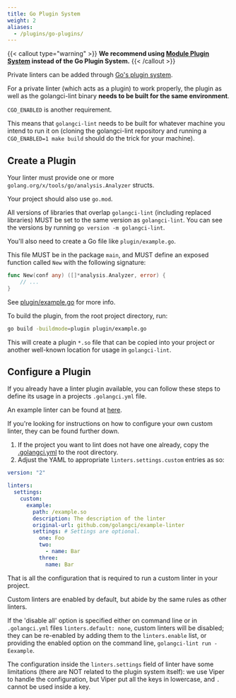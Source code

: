 ```yaml
---
title: Go Plugin System
weight: 2
aliases:
  - /plugins/go-plugins/
---
```


{{< callout type="warning" >}}
  **We recommend using [Module Plugin System](/docs/plugins/module-plugins) instead of the Go Plugin System.**
{{< /callout >}}

Private linters can be added through [Go's plugin system](https://pkg.go.dev/plugin).

For a private linter (which acts as a plugin) to work properly,
the plugin as well as the golangci-lint binary **needs to be built for the same environment**.

`CGO_ENABLED` is another requirement.

This means that `golangci-lint` needs to be built for whatever machine you intend to run it on
(cloning the golangci-lint repository and running a `CGO_ENABLED=1 make build` should do the trick for your machine).

## Create a Plugin

Your linter must provide one or more `golang.org/x/tools/go/analysis.Analyzer` structs.

Your project should also use `go.mod`.

All versions of libraries that overlap `golangci-lint` (including replaced libraries) MUST be set to the same version as `golangci-lint`.
You can see the versions by running `go version -m golangci-lint`.

You'll also need to create a Go file like `plugin/example.go`.

This file MUST be in the package `main`, and MUST define an exposed function called `New` with the following signature:
```go
func New(conf any) ([]*analysis.Analyzer, error) {
	// ...
}
```

See [plugin/example.go](https://github.com/golangci/example-plugin-linter/blob/HEAD/plugin/example.go) for more info.

To build the plugin, from the root project directory, run:
```bash
go build -buildmode=plugin plugin/example.go
```

This will create a plugin `*.so` file that can be copied into your project or another well-known location for usage in `golangci-lint`.

## Configure a Plugin

If you already have a linter plugin available, you can follow these steps to define its usage in a projects `.golangci.yml` file.

An example linter can be found at [here](https://github.com/golangci/example-plugin-linter).

If you're looking for instructions on how to configure your own custom linter, they can be found further down.

1. If the project you want to lint does not have one already, copy the [.golangci.yml](https://github.com/golangci/golangci-lint/blob/HEAD/.golangci.yml) to the root directory.
2. Adjust the YAML to appropriate `linters.settings.custom` entries as so:
  ```yaml {filename=".golangci.yml"}
  version: "2"

  linters:
    settings:
      custom:
        example:
          path: /example.so
          description: The description of the linter
          original-url: github.com/golangci/example-linter
          settings: # Settings are optional.
            one: Foo
            two:
              - name: Bar
            three:
              name: Bar
  ```

That is all the configuration that is required to run a custom linter in your project.

Custom linters are enabled by default, but abide by the same rules as other linters.

If the 'disable all' option is specified either on command line or in `.golangci.yml` files `linters.default: none`, custom linters will be disabled;
they can be re-enabled by adding them to the `linters.enable` list,
or providing the enabled option on the command line, `golangci-lint run -Eexample`.

The configuration inside the `linters.settings` field of linter have some limitations (there are NOT related to the plugin system itself):
we use Viper to handle the configuration, but Viper put all the keys in lowercase, and `.` cannot be used inside a key.
